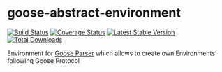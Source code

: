 # goose-abstract-environment

[![Build Status](https://img.shields.io/circleci/project/github/redco/goose-abstract-environment.svg?style=flat)](https://circleci.com/gh/redco/goose-abstract-environment)
[![Coverage Status](https://img.shields.io/coveralls/redco/goose-abstract-environment/master.svg?style=flat)](https://coveralls.io/github/redco/goose-abstract-environment)
[![Latest Stable Version](https://img.shields.io/npm/v/goose-abstract-environment.svg?style=flat)](https://www.npmjs.com/package/goose-abstract-environment)
[![Total Downloads](https://img.shields.io/npm/dt/goose-abstract-environment.svg?style=flat)](https://www.npmjs.com/package/goose-abstract-environment)

Environment for [Goose Parser](https://github.com/redco/goose-parser) which allows to create own Environments following Goose Protocol
